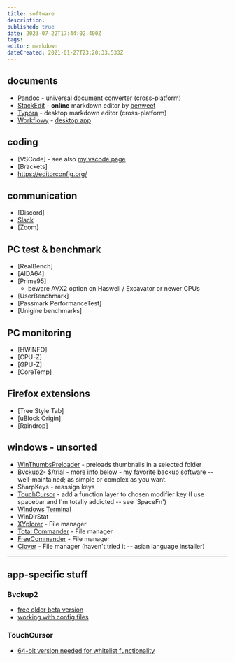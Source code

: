 ```yaml
---
title: software
description: 
published: true
date: 2023-07-22T17:44:02.400Z
tags: 
editor: markdown
dateCreated: 2021-01-27T23:20:33.533Z
---
```


## documents
- [Pandoc](https://pandoc.org) - universal document converter (cross-platform)
- [StackEdit](https://stackedit.io/app#) - **online** markdown editor by [benweet](https://github.com/benweet)
- [Typora](https://typora.io/) - desktop markdown editor (cross-platform)
- [Workflowy](https://workflowy.com) - [desktop app](https://workflowy.com/downloads/)

## coding
- [VSCode] - see also [my vscode page](vscode.md)
- [Brackets]
- https://editorconfig.org/

## communication
- [Discord]
- [Slack](https://slack.com/)
- [Zoom]

## PC test & benchmark
- [RealBench]
- [AIDA64]
- [Prime95] 
  - beware AVX2 option on Haswell / Excavator or newer CPUs
- [UserBenchmark]
- [Passmark PerformanceTest]
- [Unigine benchmarks]

## PC monitoring
- [HWiNFO]
- [CPU-Z]
- [GPU-Z]
- [CoreTemp]

## Firefox extensions
- [Tree Style Tab]
- [uBlock Origin]
- [Raindrop]

## windows - unsorted
- [WinThumbsPreloader] - preloads thumbnails in a selected folder
- [Bvckup2]- $/trial - [more info below](#bvckup2) -  my favorite backup software -- well-maintained; as simple or complex as you want.
- SharpKeys - reassign keys
- [TouchCursor](https://github.com/martin-stone/touchcursor/issues/14) - add a function layer to chosen modifier key (I use spacebar and I'm totally addicted -- see 'SpaceFn')
- [Windows Terminal]  
- WinDirStat
- [XYplorer](https://www.xyplorer.com/index.php) - File manager
- [Total Commander](https://www.ghisler.com/index.htm) - File manager
- [FreeCommander](https://freecommander.com/en/summary/) - File manager
- [Clover](http://en.ejie.me/) - File manager (haven't tried it -- asian language installer)
    
[WinThumbsPreloader]: https://github.com/bruhov/WinThumbsPreloader/
[Windows Terminal]: https://www.microsoft.com/en-us/p/windows-terminal/9n0dx20hk701
[Bvckup2]: https://bvckup2.com/

----------------------

## app-specific stuff

### Bvckup2

- [free older beta version](https://bvckup2.com/get/beta)
- [working with config files](https://bvckup2.com/support/forum/topic/480)

### TouchCursor

- [64-bit version needed for whitelist functionality](https://github.com/martin-stone/touchcursor/files/5644111/TouchCursor.zip)

